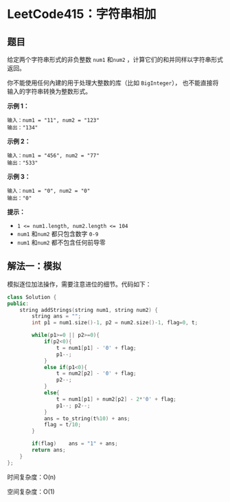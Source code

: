 # LeetCode415：字符串相加

## 题目

给定两个字符串形式的非负整数 `num1` 和`num2` ，计算它们的和并同样以字符串形式返回。

你不能使用任何內建的用于处理大整数的库（比如 `BigInteger`）， 也不能直接将输入的字符串转换为整数形式。

 

**示例 1：**

```
输入：num1 = "11", num2 = "123"
输出："134"
```

**示例 2：**

```
输入：num1 = "456", num2 = "77"
输出："533"
```

**示例 3：**

```
输入：num1 = "0", num2 = "0"
输出："0"
```

 

 

**提示：**

- `1 <= num1.length, num2.length <= 104`
- `num1` 和`num2` 都只包含数字 `0-9`
- `num1` 和`num2` 都不包含任何前导零

## 解法一：模拟

模拟逐位加法操作，需要注意进位的细节。代码如下：

```c++
class Solution {
public:
    string addStrings(string num1, string num2) {
        string ans = "";
        int p1 = num1.size()-1, p2 = num2.size()-1, flag=0, t;

        while(p1>=0 || p2>=0){
            if(p2<0){
                t = num1[p1] - '0' + flag;
                p1--;
            }
            else if(p1<0){
                t = num2[p2] - '0' + flag;
                p2--;
            }
            else{
                t = num1[p1] + num2[p2] - 2*'0' + flag;
                p1--; p2--;
            }
            ans = to_string(t%10) + ans;
            flag = t/10;
        }

        if(flag)    ans = "1" + ans;
        return ans;
    }
};
```

时间复杂度：O(n)

空间复杂度：O(1)
